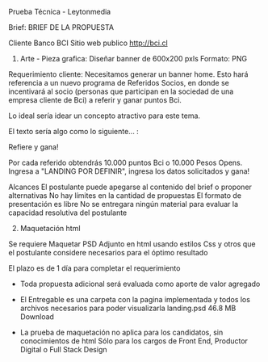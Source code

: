 Prueba Técnica - Leytonmedia

Brief:
BRIEF DE LA PROPUESTA

Cliente Banco BCI
Sitio web publico  http://bci.cl

1) Arte - Pieza grafica: 
Diseñar banner de 600x200 pxls
Formato:  PNG

Requerimiento cliente:
Necesitamos generar un banner home. Esto hará referencia a un nuevo programa de Referidos Socios, en donde se incentivará al socio (personas que participan en la sociedad de una empresa cliente de Bci) a referir y ganar puntos Bci. 

Lo ideal sería idear un concepto atractivo para este tema. 

El texto sería algo como lo siguiente... : 

Refiere y gana!

Por cada referido obtendrás 10.000 puntos Bci o 10.000 Pesos Opens.
Ingresa a "LANDING POR DEFINIR", ingresa los datos solicitados y gana!

Alcances
El postulante puede apegarse al contenido del brief o proponer alternativas 
No hay límites en la cantidad de propuestas 
El formato de presentación es libre 
No se entregara ningún material para evaluar la capacidad resolutiva del postulante



2) Maquetación html  

Se requiere Maquetar PSD Adjunto en html 
usando estilos Css y otros que el postulante considere necesarios para el óptimo resultado  

El plazo es de 1 día  para completar el requerimiento
* Toda propuesta adicional será evaluada como aporte de valor agregado

* El Entregable es una carpeta con la pagina implementada y todos los archivos necesarios para poder visualizarla
landing.psd
46.8 MB Download

* La prueba de maquetación no aplica para los candidatos, sin conocimientos de html
Sólo para los cargos de Front End, Productor Digital o Full Stack Design
